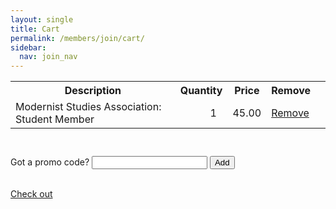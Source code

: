```yaml
---
layout: single
title: Cart
permalink: /members/join/cart/
sidebar:
  nav: join_nav
---
```




<html lang="en">
<head>
  <meta name="generator" content="HTML Tidy for Linux (vers 25 March 2009), see www.w3.org">
  <meta charset="utf-8">
  <meta http-equiv="Content-Type" content="text/html; charset=us-ascii">

  <title>MSA Membership - Cart</title>
  <link rel="stylesheet" href="/msa/members/css/msa-style.css" type="text/css">
  <link rel="stylesheet" href="/msa/members/css/jhup-style.css" type="text/css">
  <link href="/msa/members/css/SpryMenuBarHorizontal.css" rel="stylesheet" type="text/css">
  <link href="/msa/members/img/msa-favicon.png" rel= "shortcut icon" type="image/gif" />

</head>

<body>

<!-- <h1>Modernist Studies Association</h1> -->
<main id="maincontent">


<table class='cart-table' style="margin-bottom: 5ex">
  <tr>
    <th>Description</th>
    <th>Quantity</th>
    <th>Price</th>
    <th>Remove</th>
  </tr>

  <tr>
    <td>Modernist Studies Association: Student Member</td>
    <td style='text-align:right;padding-right:2ex'>1</td>
    <td class='money-cell'>45.00</td>
    <td><a href="/msa/members/remove-from-cart/1">Remove</a></td>
    <td>
</td>
  </tr>
  
  

</table>
<form method='post' action='/msa/members/promo-codes'>
  <div>
    <label for='promo-code-input'>Got a promo code?</label>
    <input name='source-code' value='' id='promo-code-input'>
    <button type='submit'>Add</button>
  </div>
  <input name="csrf_token" value="{SSHA}KkZhNlspgFTRc7aKAJM1gSE+zfXhk4wz" type="hidden">
</form>

<br><a class='obvious' href="/msa/members/join/checkout">Check out</a><br>



</main>
<script type="text/javascript" src="/msa/members/js/jquery.js"> </script>
<script type="text/javascript" src="/msa/members/js/jquery.doubleScroll.js"></script>
<script type="text/javascript" src="/msa/members/js/jhup.js"> </script>



<script async src="https://www.googletagmanager.com/gtag/js?id=UA-122948754-11"></script>
<script async src="/msa/members/js/msa-analytics.js"></script>

<script type="text/javascript" defer>
(function(d, src, c) { var t=d.scripts[d.scripts.length - 1],s=d.createElement('script');s.id='la_x2s6df8d';s.async=true;s.src=src;s.onload=s.onreadystatechange=function(){var rs=this.readyState;if(rs&&(rs!='complete')&&(rs!='loaded')){return;}c(this);};t.parentElement.insertBefore(s,t.nextSibling);})(document,
'https://jhup.ladesk.com/scripts/track.js',
function(e){ LiveAgent.createButton('uyox0una', e); });
</script>

</body>
</html>
